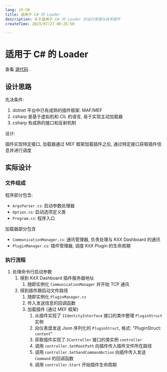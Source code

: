 ```yaml
---
lang: zh-CN
title: 适用于 C# 的 Loader
description: 关于适用于 C# 的 Loader 的设计思路与技术细节
createTime: 2023/07/27 00:25:50

---
```


# 适用于 C# 的 Loader

查看 [源代码](https://github.com/Crequency/KitX-Loaders/tree/main/KitX.Loader.CSharp) .

## 设计思路

先决条件:

1. dotnet 平台中已有成熟的插件框架: MAF/MEF
2. csharp 是基于虚拟机和 CIL 的语言, 易于实现主动加载器
3. csharp 有成熟的接口和反射机制

设计:

插件实现特定接口, 加载器通过 MEF 框架加载插件之后, 通过特定接口获取插件信息并进行调度

## 实际设计

### 文件组成

程序部分包含:

- `ArgsParser.cs`: 启动参数处理器
- `Option.cs`: 启动选项定义类
- `Program.cs`: 程序入口

加载器部分包含

- `CommunicationManager.cs`: 通讯管理器, 负责处理与 KitX Dashboard 的通讯
- `PluginManager.cs`: 插件管理器, 调度 KitX Plugin 的生命周期

### 执行流程

1. 处理命令行启动参数
   1. 得到 KitX Dashboard 插件服务器地址
      1. 随即实例化 `CommunicationManager` 并开始 TCP 通讯
   2. 得到插件跟启动文件路径
      1. 随即实例化 `PluginManager.cs`
      2. 传入发送信息的回调函数
      3. 加载插件 (通过 MEF 框架)
         1. 从插件实现了 `IIdentityInterface` 接口的类中整理 `PluginStruct` 实例
         2. 向仪表盘发送 Json 序列化的 `PluginStruct`, 格式: "PluginStruct: `content`"
         3. 获取插件实现了 `IController` 接口的类实例 `controller`
         4. 调用 `controller.SetRootPath` 向插件传入插件文件所在路径
         5. 调用 `controller.SetSendCommandAction` 向插件传入发送 `Command` 的回调函数
         6. 调用 `controller.Start` 开始插件生命周期
